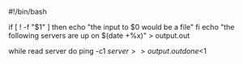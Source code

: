 #!/bin/bash


if [ ! -f "$1" ]
then
echo "the input to $0 would be a file"
fi
echo "the following servers are up on $(date +%x)" > output.out

while read server
do
ping -c1 $server >>output.out
done <$1


